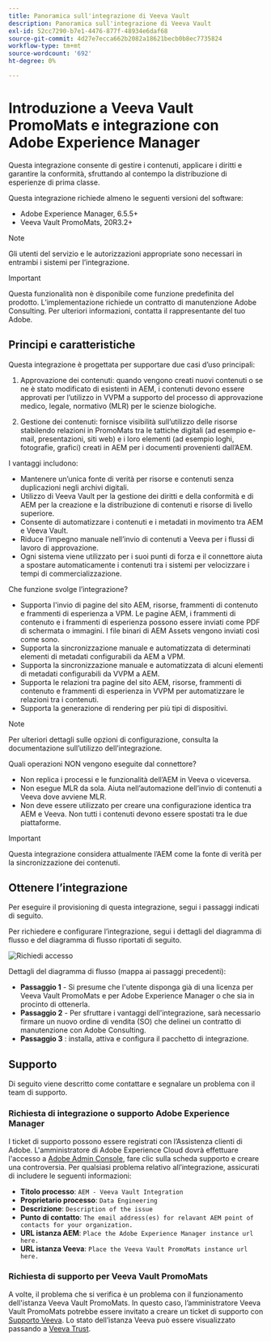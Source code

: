 ```yaml
---
title: Panoramica sull'integrazione di Veeva Vault
description: Panoramica sull'integrazione di Veeva Vault
exl-id: 52cc7290-b7e1-4476-877f-48934e6daf68
source-git-commit: 4d27e7ecca662b2082a18621becb0b8ec7735824
workflow-type: tm+mt
source-wordcount: '692'
ht-degree: 0%

---
```


# Introduzione a Veeva Vault PromoMats e integrazione con Adobe Experience Manager

Questa integrazione consente di gestire i contenuti, applicare i diritti e garantire la conformità, sfruttando al contempo la distribuzione di esperienze di prima classe.

Questa integrazione richiede almeno le seguenti versioni del software:

* Adobe Experience Manager, 6.5.5+
* Veeva Vault PromoMats, 20R3.2+

>[!NOTE]
>
>Gli utenti del servizio e le autorizzazioni appropriate sono necessari in entrambi i sistemi per l’integrazione.
>

>[!IMPORTANT]
>
>Questa funzionalità non è disponibile come funzione predefinita del prodotto. L’implementazione richiede un contratto di manutenzione Adobe Consulting. Per ulteriori informazioni, contatta il rappresentante del tuo Adobe.
>

## Principi e caratteristiche

Questa integrazione è progettata per supportare due casi d’uso principali:

1. Approvazione dei contenuti: quando vengono creati nuovi contenuti o se ne è stato modificato di esistenti in AEM, i contenuti devono essere approvati per l’utilizzo in VVPM a supporto del processo di approvazione medico, legale, normativo (MLR) per le scienze biologiche.

2. Gestione dei contenuti: fornisce visibilità sull’utilizzo delle risorse stabilendo relazioni in PromoMats tra le tattiche digitali (ad esempio e-mail, presentazioni, siti web) e i loro elementi (ad esempio loghi, fotografie, grafici) creati in AEM per i documenti provenienti dall’AEM.

I vantaggi includono:

* Mantenere un’unica fonte di verità per risorse e contenuti senza duplicazioni negli archivi digitali.
* Utilizzo di Veeva Vault per la gestione dei diritti e della conformità e di AEM per la creazione e la distribuzione di contenuti e risorse di livello superiore.
* Consente di automatizzare i contenuti e i metadati in movimento tra AEM e Veeva Vault.
* Riduce l’impegno manuale nell’invio di contenuti a Veeva per i flussi di lavoro di approvazione.
* Ogni sistema viene utilizzato per i suoi punti di forza e il connettore aiuta a spostare automaticamente i contenuti tra i sistemi per velocizzare i tempi di commercializzazione.

Che funzione svolge l’integrazione?

* Supporta l&#39;invio di pagine del sito AEM, risorse, frammenti di contenuto e frammenti di esperienza a VPM. Le pagine AEM, i frammenti di contenuto e i frammenti di esperienza possono essere inviati come PDF di schermata o immagini. I file binari di AEM Assets vengono inviati così come sono.
* Supporta la sincronizzazione manuale e automatizzata di determinati elementi di metadati configurabili da AEM a VPM.
* Supporta la sincronizzazione manuale e automatizzata di alcuni elementi di metadati configurabili da VVPM a AEM.
* Supporta le relazioni tra pagine del sito AEM, risorse, frammenti di contenuto e frammenti di esperienza in VVPM per automatizzare le relazioni tra i contenuti.
* Supporta la generazione di rendering per più tipi di dispositivi.

>[!NOTE]
>
>Per ulteriori dettagli sulle opzioni di configurazione, consulta la documentazione sull’utilizzo dell’integrazione.
>

Quali operazioni NON vengono eseguite dal connettore?

* Non replica i processi e le funzionalità dell’AEM in Veeva o viceversa.
* Non esegue MLR da sola. Aiuta nell’automazione dell’invio di contenuti a Veeva dove avviene MLR.
* Non deve essere utilizzato per creare una configurazione identica tra AEM e Veeva. Non tutti i contenuti devono essere spostati tra le due piattaforme.


>[!IMPORTANT]
>
>Questa integrazione considera attualmente l’AEM come la fonte di verità per la sincronizzazione dei contenuti.
>

## Ottenere l’integrazione

Per eseguire il provisioning di questa integrazione, segui i passaggi indicati di seguito.

Per richiedere e configurare l’integrazione, segui i dettagli del diagramma di flusso e del diagramma di flusso riportati di seguito.

![Richiedi accesso](assets/integration-request.png)

Dettagli del diagramma di flusso (mappa ai passaggi precedenti):

* **Passaggio 1** - Si presume che l&#39;utente disponga già di una licenza per Veeva Vault PromoMats e per Adobe Experience Manager o che sia in procinto di ottenerla.
* **Passaggio 2** - Per sfruttare i vantaggi dell&#39;integrazione, sarà necessario firmare un nuovo ordine di vendita (SO) che delinei un contratto di manutenzione con Adobe Consulting.
* **Passaggio 3** : installa, attiva e configura il pacchetto di integrazione.

## Supporto

Di seguito viene descritto come contattare e segnalare un problema con il team di supporto.

### Richiesta di integrazione o supporto Adobe Experience Manager

I ticket di supporto possono essere registrati con l’Assistenza clienti di Adobe. L&#39;amministratore di Adobe Experience Cloud dovrà effettuare l&#39;accesso a [Adobe Admin Console](https://adminconsole.adobe.com/), fare clic sulla scheda supporto e creare una controversia. Per qualsiasi problema relativo all’integrazione, assicurati di includere le seguenti informazioni:

* **Titolo processo**: `AEM - Veeva Vault Integration`
* **Proprietario processo**: `Data Engineering`
* **Descrizione**: `Description of the issue`
* **Punto di contatto**: `The email address(es) for relavant AEM point of contacts for your organization.`
* **URL istanza AEM**: `Place the Adobe Experience Manager instance url here.`
* **URL istanza Veeva**: `Place the Veeva Vault PromoMats instance url here.`

### Richiesta di supporto per Veeva Vault PromoMats

A volte, il problema che si verifica è un problema con il funzionamento dell&#39;istanza Veeva Vault PromoMats. In questo caso, l’amministratore Veeva Vault PromoMats potrebbe essere invitato a creare un ticket di supporto con [Supporto Veeva](http://support.veeva.com/). Lo stato dell’istanza Veeva può essere visualizzato passando a [Veeva Trust](http://trust.veeva.com/).

